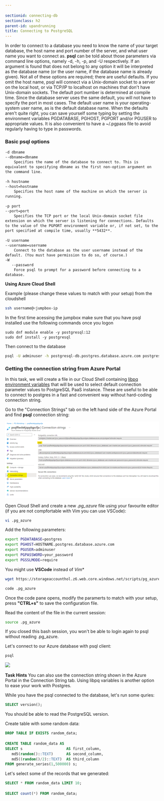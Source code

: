 ```yaml
---

sectionid: connecting-db
sectionclass: h2
parent-id: upandrunning
title: Connecting to PostgreSQL
---
```


In order to connect to a database you need to know the name of your target database, the host name and port number of the server, and what user name you want to connect as. **psql** can be told about those parameters via command line options, namely -d, -h, -p, and -U respectively. If an argument is found that does not belong to any option it will be interpreted as the database name (or the user name, if the database name is already given). Not all of these options are required; there are useful defaults. If you omit the host name, psql will connect via a Unix-domain socket to a server on the local host, or via TCP/IP to localhost on machines that don't have Unix-domain sockets. The default port number is determined at compile time. Since the database server uses the same default, you will not have to specify the port in most cases. The default user name is your operating-system user name, as is the default database name.
When the defaults aren't quite right, you can save yourself some typing by setting the environment variables PGDATABASE, PGHOST, PGPORT and/or PGUSER to appropriate values. It is also convenient to have a ~/.pgpass file to avoid regularly having to type in passwords.

### Basic psql options
    -d dbname
    --dbname=dbname
        Specifies the name of the database to connect to. This is equivalent to specifying dbname as the first non-option argument on the command line.

    -h hostname
    --host=hostname
        Specifies the host name of the machine on which the server is running.

    -p port
    --port=port
        Specifies the TCP port or the local Unix-domain socket file extension on which the server is listening for connections. Defaults to the value of the PGPORT environment variable or, if not set, to the port specified at compile time, usually **5432**.

    -U username
    --username=username
        Connect to the database as the user username instead of the default. (You must have permission to do so, of course.)
    -W
       --password
        Force psql to prompt for a password before connecting to a database.


**Using Azure Cloud Shell**

Example (please change these values to match with your setup) from the cloudshell

```sh
ssh username@<jumpbox-ip
```
In the first time acessing the jumpbox make sure that you have psql installed use the following commands once you logon 
```
sudo dnf module enable -y postgresql:12
sudo dnf install -y postgresql

```

Then connect to the database

```sh   
psql -U adminuser -h postgresql-db.postgres.database.azure.com postgres

```

### Getting the connection string from Azure Portal
In this task, we will create a file in our Cloud Shell containing [libpq environment variables](https://www.postgresql.org/docs/current/libpq-envars.html) that will be used to select default connection parameter values to PostgreSQL PaaS instance. These are useful to be able to connect to postgres in a fast and convenient way without hard-coding connection string.

Go to the "Connection Strings" tab on the left hand side of the Azure Portal and find **psql** connection string:

<a href="media/connectionString.png" target="_blank"><img src="media/connectionString.png" style="width:800px"></a>

Open Cloud Shell and create a new *.pg_azure* file using your favourite editor (if you are not compfortable with Vim you can use VSCode):

```sh
vi .pg_azure
```

Add the following parameters:

```sh
export PGDATABASE=postgres
export PGHOST=HOSTNAME.postgres.database.azure.com
export PGUSER=adminuser
export PGPASSWORD=your_password
export PGSSLMODE=require
```

You might use **VSCode** instead of *Vim**

```sh
wget https://storageaccounthol.z6.web.core.windows.net/scripts/pg_azure -O .pg_azure
```

```sh
code .pg_azure
```

Once the code pane opens, modify the paramerts to match with your setup, press **"CTRL+s"** to save the configuration file.

Read the content of the file in the current session:

```sh
source .pg_azure
```

If you closed this bash session, you won't be able to login again to psql without reading .pg_azure.

Let's connect to our Azure database with psql client:

```sh
psql
```

<a href="media/ex03_libpq.gif" target="_blank"><img src="media/ex03_libpq.gif" style="width:800px"></a>



**Task Hints**
You can also use the connection string shown in the Azure Portal in the Connection String tab. Using libpq variables is another option to ease your work with Postgres. 


While you have the psql connected to the database, let's run some quries:

```sql
SELECT version();
```
You should be able to read the PostgreSQL version.

Create table with some random data:

```sql
DROP TABLE IF EXISTS random_data;

CREATE TABLE random_data AS
SELECT s                    AS first_column,
   md5(random()::TEXT)      AS second_column,
   md5((random()/2)::TEXT)  AS third_column
FROM generate_series(1,500000) s;
```

Let's select some of the records that we generated:

```sql
SELECT * FROM random_data LIMIT 10;

SELECT count(*) FROM random_data;

```